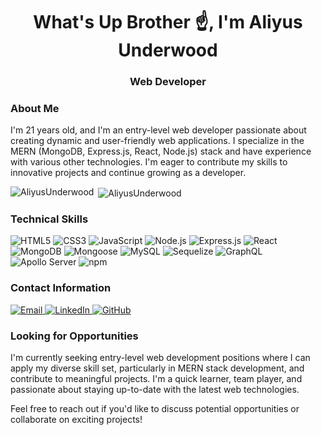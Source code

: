 <h1 align="center">What's Up Brother ☝️, I'm Aliyus Underwood</h1>
<h3 align="center">Web Developer</h3>

### About Me

I'm 21 years old, and I'm an entry-level web developer passionate about creating dynamic and user-friendly web applications. I specialize in the MERN (MongoDB, Express.js, React, Node.js) stack and have experience with various other technologies. I'm eager to contribute my skills to innovative projects and continue growing as a developer.

<p><img align="left" src="https://github-readme-stats.vercel.app/api/top-langs?username=AliyusUnderwood&show_icons=true&title_color=ffffff&text_color=ffffff&bg_color=000033,000066,000080&cache_seconds=1800&locale=en&layout=compact" alt="AliyusUnderwood" /></p>

<p>&nbsp;<img align="center" src="https://github-readme-stats.vercel.app/api?username=AliyusUnderwood&show_icons=true&title_color=ffffff&text_color=ffffff&bg_color=000033,000066,000080&cache_seconds=1800&locale=en" alt="AliyusUnderwood" /></p>

### Technical Skills
<p align="left">
  <img src="https://img.shields.io/badge/HTML5-E34F26?style=for-the-badge&logo=html5&logoColor=white" alt="HTML5" title="HTML5" />
  <img src="https://img.shields.io/badge/CSS3-1572B6?style=for-the-badge&logo=css3&logoColor=white" alt="CSS3" title="CSS3" />
  <img src="https://img.shields.io/badge/JavaScript-F7DF1E?style=for-the-badge&logo=javascript&logoColor=black" alt="JavaScript" title="JavaScript" />
  <img src="https://img.shields.io/badge/Node.js-43853D?style=for-the-badge&logo=node.js&logoColor=white" alt="Node.js" title="Node.js" />
  <img src="https://img.shields.io/badge/Express.js-404D59?style=for-the-badge" alt="Express.js" title="Express.js" />
  <img src="https://img.shields.io/badge/React-20232A?style=for-the-badge&logo=react&logoColor=61DAFB" alt="React" title="React" />
  <img src="https://img.shields.io/badge/MongoDB-4EA94B?style=for-the-badge&logo=mongodb&logoColor=white" alt="MongoDB" title="MongoDB" />
  <img src="https://img.shields.io/badge/Mongoose-880000?style=for-the-badge&logo=mongoose&logoColor=white" alt="Mongoose" title="Mongoose" />
  <img src="https://img.shields.io/badge/MySQL-005C84?style=for-the-badge&logo=mysql&logoColor=white" alt="MySQL" title="MySQL" />
  <img src="https://img.shields.io/badge/Sequelize-52B0E7?style=for-the-badge&logo=Sequelize&logoColor=white" alt="Sequelize" title="Sequelize" />
  <img src="https://img.shields.io/badge/GraphQL-E10098?style=for-the-badge&logo=graphql&logoColor=white" alt="GraphQL" title="GraphQL" />
  <img src="https://img.shields.io/badge/Apollo%20Server-311C87?style=for-the-badge&logo=Apollo%20GraphQL&logoColor=white" alt="Apollo Server" title="Apollo Server" />
  <img src="https://img.shields.io/badge/npm-CB3837?style=for-the-badge&logo=npm&logoColor=white" alt="npm" title="npm" />
</p>

### Contact Information
<p align="left">
  <a href="mailto:aliyus.underwood@email.com">
    <img src="https://img.shields.io/badge/Email-D14836?style=for-the-badge&logo=gmail&logoColor=white" alt="Email" />
  </a>
  <a href="https://www.linkedin.com/in/aliyus-underwood-0194932b1/" target="_blank">
    <img src="https://img.shields.io/badge/LinkedIn-0077B5?style=for-the-badge&logo=linkedin&logoColor=white" alt="LinkedIn" />
  </a>
  <a href="https://github.com/AliyusUnderwood" target="_blank">
    <img src="https://img.shields.io/badge/GitHub-100000?style=for-the-badge&logo=github&logoColor=white" alt="GitHub" />
  </a>
</p>

### Looking for Opportunities

I'm currently seeking entry-level web development positions where I can apply my diverse skill set, particularly in MERN stack development, and contribute to meaningful projects. I'm a quick learner, team player, and passionate about staying up-to-date with the latest web technologies.

Feel free to reach out if you'd like to discuss potential opportunities or collaborate on exciting projects!
